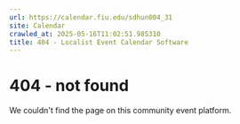 ```yaml
---
url: https://calendar.fiu.edu/sdhun004_31
site: Calendar
crawled_at: 2025-05-16T11:02:51.985310
title: 404 - Localist Event Calendar Software
---
```


# 404 - not found
We couldn't find the page on this community event platform.
